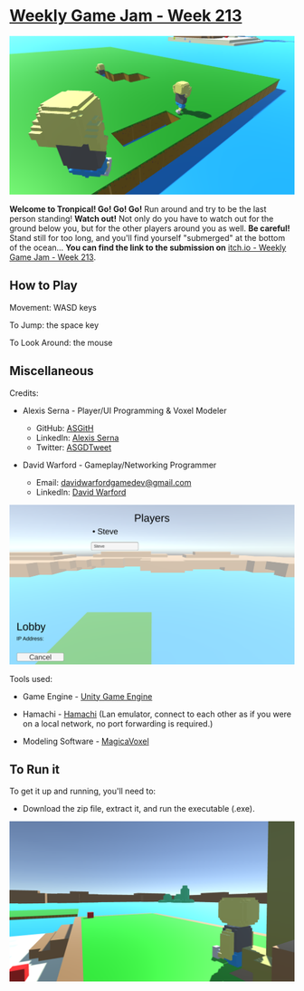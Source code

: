 # [Weekly Game Jam - Week 213](https://itch.io/jam/weekly-game-jam-213)

![alt text](Assets/Alexis/Images/cover_image.png "Weekly Game Jam - Week 213 Screenshot")

**Welcome to Tronpical! Go! Go! Go!** Run around and try to be the last person standing! **Watch out!** Not only do you have to watch out for the ground below you, but for the other players around you as well. **Be careful!** Stand still for too long, and you'll find yourself "submerged" at the bottom of the ocean... **You can find the link to the submission on** [itch.io - Weekly Game Jam - Week 213](https://itch.io/jam/weekly-game-jam-213).

## How to Play

Movement: WASD keys

To Jump: the space key

To Look Around: the mouse

## Miscellaneous
Credits:
* Alexis Serna - Player/UI Programming & Voxel Modeler
  - GitHub: [ASGitH](https://github.com/ASGitH)
  - LinkedIn: [Alexis Serna](https://www.linkedin.com/in/alexisserna)
  - Twitter: [ASGDTweet](https://twitter.com/ASGDTweet)

* David Warford - Gameplay/Networking Programmer
  - Email: [davidwarfordgamedev@gmail.com](davidwarfordgamedev@gmail.com)
  - LinkedIn: [David Warford](https://www.linkedin.com/in/davidwarford)

![alt text](Assets/Alexis/Images/screenshot_01.png "Weekly Game Jam - Week 213 Screenshot")

Tools used:
* Game Engine - [Unity Game Engine](https://unity.com)

* Hamachi - [Hamachi](https://vpn.net) (Lan emulator, connect to each other as if you were on a local network, no port forwarding is required.)

* Modeling Software - [MagicaVoxel](https://ephtracy.github.io)

## To Run it

To get it up and running, you'll need to:

* Download the zip file, extract it, and run the executable (.exe).

![alt text](Assets/Alexis/Images/screenshot_02.png "Weekly Game Jam - Week 213 Screenshot")
